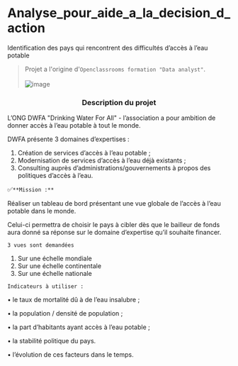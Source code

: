# Analyse_pour_aide_a_la_decision_d_action

Identification des pays qui rencontrent des difficultés d’accès à l’eau potable

> Projet  a l'origine d'`Openclassrooms formation "Data analyst"`.  <br> <br>
![image](https://github.com/ElenaBayk/Analyse_pour_aide_a_la_decision_d_action/assets/141257192/566c44e2-534c-4371-a858-413817c31628)





### <div align="center"> **Description du projet**</div>


 






 L’ONG DWFA "Drinking Water For All" - l’association a pour ambition de donner accès à l’eau potable à tout le monde.
 
DWFA présente 3 domaines d’expertises :

1.	Création de services d’accès à l’eau potable ;
2.	Modernisation de services d’accès à l’eau déjà existants ;
3.	Consulting auprès d’administrations/gouvernements à propos des politiques d’accès à l’eau.

✅`**Mission :**`

 Réaliser un tableau de bord présentant une vue globale de l’accès à l’eau potable dans le monde.

Celui-ci permettra de choisir le pays à cibler dès que le bailleur de fonds aura donné sa réponse sur le domaine d’expertise qu’il souhaite financer.

`3 vues sont demandées`

1.	Sur une échelle mondiale
2.	Sur une échelle continentale
3.	Sur une échelle nationale


`Indicateurs à utiliser :`

   •	le taux de mortalité dû à de l’eau insalubre ; 

   •	la population / densité de population ;

   •	la part d’habitants ayant accès à l’eau potable ;

   •	la stabilité politique du pays. 

   •	l’évolution de ces facteurs dans le temps.


